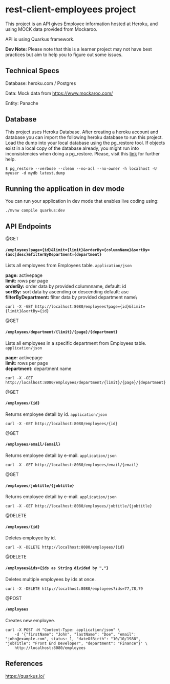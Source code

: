 # rest-client-employees project

This project is an API gives Employee information hosted at Heroku, and using MOCK data provided from Mockaroo.

API is using Quarkus framework.

**Dev Note:** Please note that this is a learner project may not have best practices but aim to help you to figure out some issues.

## Technical Specs

Database: heroku.com / Postgres

Data: Mock data from https://www.mockaroo.com/

Entity: Panache

## Database

This project uses Heroku Database. After creating a heroku account and database you can import the following heroku database to run this project.
Load the dump into your local database using the pg_restore tool. If objects exist in a local copy of the database already, you might run into inconsistencies when doing a pg_restore. Please, visit this [link](https://devcenter.heroku.com/articles/heroku-postgres-import-export#restore-to-local-database) for further help.

```shell script
$ pg_restore --verbose --clean --no-acl --no-owner -h localhost -U myuser -d mydb latest.dump
```

## Running the application in dev mode

You can run your application in dev mode that enables live coding using:
```shell script
./mvnw compile quarkus:dev
```

## API Endpoints


@GET
#### `/employees?page={id}&limit={limit}&orderBy={columnName}&sortBy={asc|desc}&filterByDepartment={department}`



Lists all employees from Employees table. `application/json`


**page:** activepage\
**limit:** rows per page\
**orderBy:** order data by provided columnname, default: id\
**sortBy:** sort data by ascending or descending default: asc\
**filterByDepartment:** filter data by provided department name\

```shell script
curl -X -GET http://localhost:8080/employees?page={id}&limit={limit}&sortBy={id}
```


@GET
#### `/employees/department/{limit}/{page}/{department}`

Lists all employees in a specific department from Employees table. `application/json`

**page:** activepage\
**limit:** rows per page\
**department:** department name

```shell script
curl -X -GET http://localhost:8080/employees/department/{limit}/{page}/{department}
```

@GET
#### `/employees/{id}`

Returns employee detail by id. `application/json`

```shell script
curl -X -GET http://localhost:8080/employees/{id}
```


@GET
#### `/employees/email/{email}`

Returns employee detail by e-mail. `application/json`

```shell script
curl -X -GET http://localhost:8080/employees/email/{email}
```


@GET
#### `/employees/jobtitle/{jobtitle}`

Returns employee detail by e-mail. `application/json`

```shell script
curl -X -GET http://localhost:8080/employees/jobtitle/{jobtitle}
```


@DELETE
#### `/employees/{id}`

Deletes employee by id.

```shell script
curl -X -DELETE http://localhost:8080/employees/{id}
```


@DELETE
#### `/employees&ids={ids as String divided by ","}`

Deletes multiple employees by ids at once.

```shell script
curl -X -DELETE http://localhost:8080/employees?ids=77,78,79
```


@POST
#### `/employees`

Creates new employee.

```shell script
curl -X POST -H "Content-Type: application/json" \
    -d '{"firstName": "John", "lastName": "Doe", "email": "john@example.com", status: 1, "dateOfBirth": "10/10/1988", "jobTitle": "Front End Developer", "department": "Finance"}' \
    http://localhost:8080/employees
```


## References
https://quarkus.io/
